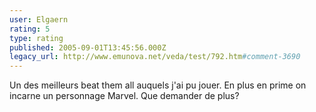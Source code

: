 ```yaml
---
user: Elgaern
rating: 5
type: rating
published: 2005-09-01T13:45:56.000Z
legacy_url: http://www.emunova.net/veda/test/792.htm#comment-3690
---
```

Un des meilleurs beat them all auquels j'ai pu jouer. En plus en prime on incarne un personnage Marvel. Que demander de plus?